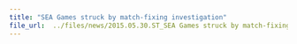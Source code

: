 ```yaml
---
title: "SEA Games struck by match-fixing investigation"
file_url:  ../files/news/2015.05.30.ST_SEA Games struck by match-fixing investigation.pdf
---
```

